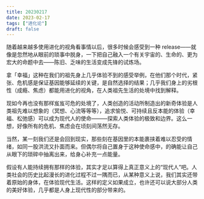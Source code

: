 ```yaml
---
title: 20230217
date: 2023-02-17
tags: ["进化论"]
draft: false
---
```


随着越来越多使用进化的视角看事情以后，很多时候会感受到一种 release——就像是忽然地从眼前的琐事中脱身，一下把自己融入一个有关宇宙的、生命的、更为宏大的命题中去——陈旧、乏味的生活变成先锋的试炼场。

拿「幸福」这种在我们的祖先身上几乎体验不到的感受举例，在他们那个时代，紧张、危机感是保证基因能够延续的关键，是自然选择的结果；几乎我们身上的劣根性（成瘾、焦虑）都能用进化的视角，在人类祖先生活的处境中找到解释。

现如今再也没有那样岌岌可危的处境了，人类创造的活动所制造出的新奇体验是人类祖先难以想象的（冥想、心流等等等），追求愉悦、可持续且反本能的体验（幸福、松弛感）可以成为现代人的使命———探索人类体验的极致和边界。这么一想，好像所有的危机、焦虑会在顷刻间荡然无存。

当然，某一刻我们还是会回到现实，那些刻在基因里的本能裹挟着难以忍受的情绪，如同一股洪流又扑面而来。但偶尔将自己置身于这种使命感中，的确能让自己从眼下的琐碎中抽离出来，给身心补充一点能量。

假设有人能持续拥有那样的体验，其实才足以算得上真正意义上的“现代人”吧。人类社会的历史比起漫长的进化过程不过一隅而已，从某种意义上说，我们其实还带着原始的身体，在体验现代生活。这样的定义如果成立，也许还可以说大部分人类的美好体验，几乎都是人身上现代性的部分带来的。